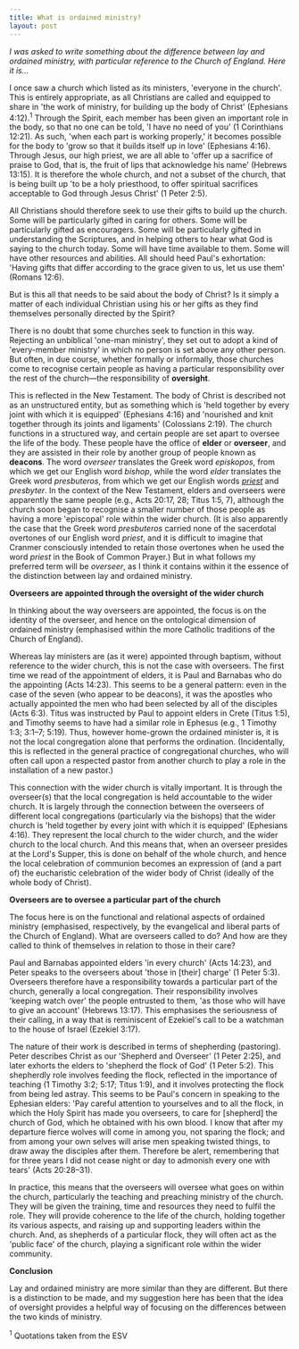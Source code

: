 ```yaml
---
title: What is ordained ministry?
layout: post
---
```

_I was asked to write something about the difference between lay and ordained ministry, with particular reference to the Church of England. Here it is..._

I once saw a church which listed as its ministers, 'everyone in the church'. This is entirely appropriate, as all Christians are called and equipped to share in 'the work of ministry, for building up the body of Christ' (Ephesians 4:12).<sup>1</sup> Through the Spirit, each member has been given an important role in the body, so that no one can be told, 'I have no need of you' (1 Corinthians 12:21). As such, 'when each part is working properly,' it becomes possible for the body to 'grow so that it builds itself up in love' (Ephesians 4:16). Through Jesus, our high priest, we are all able to 'offer up a sacrifice of praise to God, that is, the fruit of lips that acknowledge his name' (Hebrews 13:15). It is therefore the whole church, and not a subset of the church, that is being built up 'to be a holy priesthood, to offer spiritual sacrifices acceptable to God through Jesus Christ' (1 Peter 2:5).

All Christians should therefore seek to use their gifts to build up the church. Some will be particularly gifted in caring for others. Some will be particularly gifted as encouragers. Some will be particularly gifted in understanding the Scriptures, and in helping others to hear what God is saying to the church today. Some will have time available to them. Some will have other resources and abilities. All should heed Paul's exhortation: 'Having gifts that differ according to the grace given to us, let us use them' (Romans 12:6).

But is this all that needs to be said about the body of Christ? Is it simply a matter of each individual Christian using his or her gifts as they find themselves personally directed by the Spirit?

There is no doubt that some churches seek to function in this way. Rejecting an unbiblical 'one-man ministry', they set out to adopt a kind of 'every-member ministry' in which no person is set above any other person. But often, in due course, whether formally or informally, those churches come to recognise certain people as having a particular responsibility over the rest of the church—the responsibility of **oversight**.

This is reflected in the New Testament. The body of Christ is described not as an unstructured entity, but as something which is 'held together by every joint with which it is equipped' (Ephesians 4:16) and 'nourished and knit together through its joints and ligaments' (Colossians 2:19). The church functions in a structured way, and certain people are set apart to oversee the life of the body. These people have the office of **elder** or **overseer**, and they are assisted in their role by another group of people known as **deacons**. The word _overseer_ translates the Greek word _episkopos_, from which we get our English word _bishop_, while the word _elder_ translates the Greek word _presbuteros_, from which we get our English words [_priest_](/2014/02/24/when-is-a-priest-not-a-priest/) and _presbyter_. In the context of the New Testament, elders and overseers were apparently the same people (e.g., Acts 20:17, 28; Titus 1:5, 7), although the church soon began to recognise a smaller number of those people as having a more 'episcopal' role within the wider church. (It is also apparently the case that the Greek word _presbuteros_ carried none of the sacerdotal overtones of our English word _priest_, and it is difficult to imagine that Cranmer consciously intended to retain those overtones when he used the word _priest_ in the Book of Common Prayer.) But in what follows my preferred term will be _overseer_, as I think it contains within it the essence of the distinction between lay and ordained ministry.

<!--more-->

**Overseers are appointed through the oversight of the wider church**

In thinking about the way overseers are appointed, the focus is on the identity of the overseer, and hence on the ontological dimension of ordained ministry (emphasised within the more Catholic traditions of the Church of England).

Whereas lay ministers are (as it were) appointed through baptism, without reference to the wider church, this is not the case with overseers. The first time we read of the appointment of elders, it is Paul and Barnabas who do the appointing (Acts 14:23). This seems to be a general pattern: even in the case of the seven (who appear to be deacons), it was the apostles who actually appointed the men who had been selected by all of the disciples (Acts 6:3). Titus was instructed by Paul to appoint elders in Crete (Titus 1:5), and Timothy seems to have had a similar role in Ephesus (e.g., 1 Timothy 1:3; 3:1–7; 5:19). Thus, however home-grown the ordained minister is, it is not the local congregation alone that performs the ordination. (Incidentally, this is reflected in the general practice of congregational churches, who will often call upon a respected pastor from another church to play a role in the installation of a new pastor.)

This connection with the wider church is vitally important. It is through the overseer(s) that the local congregation is held accountable to the wider church. It is largely through the connection between the overseers of different local congregations (particularly via the bishops) that the wider church is 'held together by every joint with which it is equipped' (Ephesians 4:16). They represent the local church to the wider church, and the wider church to the local church. And this means that, when an overseer presides at the Lord's Supper, this is done on behalf of the whole church, and hence the local celebration of communion becomes an expression of (and a part of) the eucharistic celebration of the wider body of Christ (ideally of the whole body of Christ).

**Overseers are to oversee a particular part of the church**

The focus here is on the functional and relational aspects of ordained ministry (emphasised, respectively, by the evangelical and liberal parts of the Church of England). What are overseers called to do? And how are they called to think of themselves in relation to those in their care?

Paul and Barnabas appointed elders 'in every church' (Acts 14:23), and Peter speaks to the overseers about 'those in [their] charge' (1 Peter 5:3). Overseers therefore have a responsibility towards a particular part of the church, generally a local congregation. Their responsibility involves 'keeping watch over' the people entrusted to them, 'as those who will have to give an account' (Hebrews 13:17). This emphasises the seriousness of their calling, in a way that is reminiscent of Ezekiel's call to be a watchman to the house of Israel (Ezekiel 3:17).

The nature of their work is described in terms of shepherding (pastoring). Peter describes Christ as our 'Shepherd and Overseer' (1 Peter 2:25), and later exhorts the elders to 'shepherd the flock of God' (1 Peter 5:2). This shepherdly role involves feeding the flock, reflected in the importance of teaching (1 Timothy 3:2; 5:17; Titus 1:9), and it involves protecting the flock from being led astray. This seems to be Paul's concern in speaking to the Ephesian elders: 'Pay careful attention to yourselves and to all the flock, in which the Holy Spirit has made you overseers, to care for [shepherd] the church of God, which he obtained with his own blood. I know that after my departure fierce wolves will come in among you, not sparing the flock; and from among your own selves will arise men speaking twisted things, to draw away the disciples after them. Therefore be alert, remembering that for three years I did not cease night or day to admonish every one with tears' (Acts 20:28–31).

In practice, this means that the overseers will oversee what goes on within the church, particularly the teaching and preaching ministry of the church. They will be given the training, time and resources they need to fulfil the role. They will provide coherence to the life of the church, holding together its various aspects, and raising up and supporting leaders within the church. And, as shepherds of a particular flock, they will often act as the 'public face' of the church, playing a significant role within the wider community.

**Conclusion**

Lay and ordained ministry are more similar than they are different. But there is a distinction to be made, and my suggestion here has been that the idea of oversight provides a helpful way of focusing on the differences between the two kinds of ministry.

<sup>1</sup> Quotations taken from the ESV
